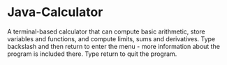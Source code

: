 # Java-Calculator
A terminal-based calculator that can compute basic arithmetic, store variables and functions, and compute limits, sums and derivatives.
Type backslash and then return to enter the menu - more information about the program is included there.
Type return to quit the program.
